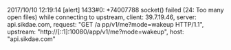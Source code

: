 2017/10/10 12:19:14 [alert] 1433#0: *74007788 socket() failed (24: Too many open files) while connecting to upstream, client: 39.7.19.46, server: api.sikdae.com, request: "GET /a
pp/v1/me?mode=wakeup HTTP/1.1", upstream: "http://[::1]:10080/app/v1/me?mode=wakeup", host: "api.sikdae.com" 
